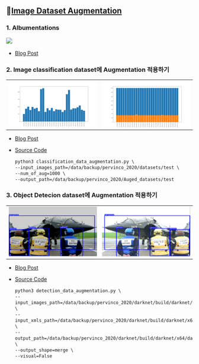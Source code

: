 ## 🚁[Image Dataset Augmentation](https://github.com/pervin0527/pervinco/blob/master/docs/Image_Dataset_Augmentation.md)

   ### 1. Albumentations

   <p align="left"><img src="../doc_imgs/albumentation.jpeg" width=70%></p>

   - [Blog Post](https://www.notion.so/pervin0527/Albumentation-540221895eb04681969a43ee6d8acf71)

   ### 2. Image classification dataset에 Augmentation 적용하기

   <table border="0">
   <tr>
      <td>
      <img src="../0.doc_imgs/cls_aug_start.png" width="100%" />
      </td>
      <td>
      <img src="../0.doc_imgs/cls_aug_end.png", width="100%" />
      </td>
   </tr>
   </table>  

   - [Blog Post](https://www.notion.so/pervin0527/Augmentation-pipeline-for-image-classification-4932be16eb914e5892b015980efce4df)
   - [Source Code](https://github.com/pervin0527/pervinco/blob/master/source/1.augmentation/classification_data_augmentation.py)

         python3 classification_data_augmentation.py \
         --input_images_path=/data/backup/pervinco_2020/datasets/test \
         --num_of_aug=1000 \
         --output_path=/data/backup/pervinco_2020/Auged_datasets/test

   ### 3. Object Detecion dataset에 Augmentation 적용하기

   <table border="0">
   <tr>
      <td>
      <img src="../0.doc_imgs/voc_aug1.png" width="200%" />
      </td>
      <td>
      <img src="../0.doc_imgs/voc_aug2.png", width="200%" />
      </td>
   </tr>
   </table> 

   - [Blog Post](https://www.notion.so/pervin0527/Augmentation-pipline-for-Object-Detection-4e239d6db6eb4fe09da8b66f6af1ba4a)
   - [Source Code](https://github.com/pervin0527/pervinco/blob/master/source/1.augmentation/detection_data_augmentation.py)  

         python3 detection_data_augmentation.py \
         --input_images_path=/data/backup/pervinco_2020/darknet/build/darknet/x64/data/obj/test/images \
         --input_xmls_path=/data/backup/pervinco_2020/darknet/build/darknet/x64/data/obj/test/xmls \
         --output_path=/data/backup/pervinco_2020/darknet/build/darknet/x64/data/obj/test/outputs \
         --output_shape=merge \
         --visual=False